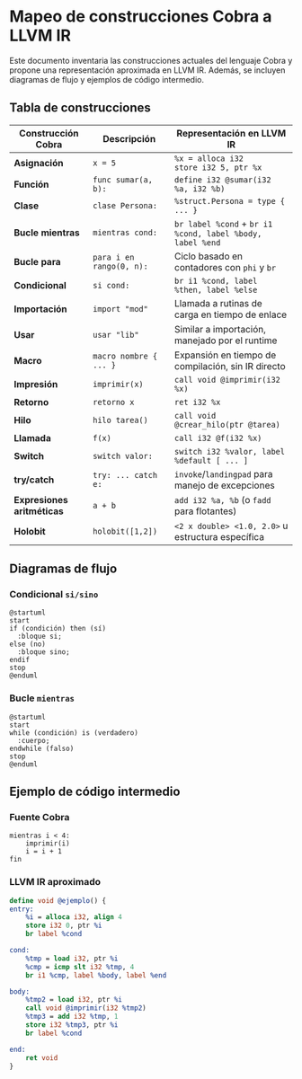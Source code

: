 # Mapeo de construcciones Cobra a LLVM IR

Este documento inventaria las construcciones actuales del lenguaje Cobra y propone una representación aproximada en LLVM IR. Además, se incluyen diagramas de flujo y ejemplos de código intermedio.

## Tabla de construcciones

| Construcción Cobra | Descripción | Representación en LLVM IR |
| --- | --- | --- |
| **Asignación** | `x = 5` | `%x = alloca i32`<br>`store i32 5, ptr %x` |
| **Función** | `func sumar(a, b):` | `define i32 @sumar(i32 %a, i32 %b)` |
| **Clase** | `clase Persona:` | `%struct.Persona = type { ... }` |
| **Bucle mientras** | `mientras cond:` | `br label %cond` + `br i1 %cond, label %body, label %end` |
| **Bucle para** | `para i en rango(0, n):` | Ciclo basado en contadores con `phi` y `br` |
| **Condicional** | `si cond:` | `br i1 %cond, label %then, label %else` |
| **Importación** | `import "mod"` | Llamada a rutinas de carga en tiempo de enlace |
| **Usar** | `usar "lib"` | Similar a importación, manejado por el runtime |
| **Macro** | `macro nombre { ... }` | Expansión en tiempo de compilación, sin IR directo |
| **Impresión** | `imprimir(x)` | `call void @imprimir(i32 %x)` |
| **Retorno** | `retorno x` | `ret i32 %x` |
| **Hilo** | `hilo tarea()` | `call void @crear_hilo(ptr @tarea)` |
| **Llamada** | `f(x)` | `call i32 @f(i32 %x)` |
| **Switch** | `switch valor:` | `switch i32 %valor, label %default [ ... ]` |
| **try/catch** | `try: ... catch e:` | `invoke`/`landingpad` para manejo de excepciones |
| **Expresiones aritméticas** | `a + b` | `add i32 %a, %b` (o `fadd` para flotantes) |
| **Holobit** | `holobit([1,2])` | `<2 x double> <1.0, 2.0>` u estructura específica |

## Diagramas de flujo

### Condicional `si/sino`

```{uml}
@startuml
start
if (condición) then (sí)
  :bloque si;
else (no)
  :bloque sino;
endif
stop
@enduml
```

### Bucle `mientras`

```{uml}
@startuml
start
while (condición) is (verdadero)
  :cuerpo;
endwhile (falso)
stop
@enduml
```

## Ejemplo de código intermedio

### Fuente Cobra

```cobra
mientras i < 4:
    imprimir(i)
    i = i + 1
fin
```

### LLVM IR aproximado

```llvm
define void @ejemplo() {
entry:
    %i = alloca i32, align 4
    store i32 0, ptr %i
    br label %cond

cond:
    %tmp = load i32, ptr %i
    %cmp = icmp slt i32 %tmp, 4
    br i1 %cmp, label %body, label %end

body:
    %tmp2 = load i32, ptr %i
    call void @imprimir(i32 %tmp2)
    %tmp3 = add i32 %tmp, 1
    store i32 %tmp3, ptr %i
    br label %cond

end:
    ret void
}
```
